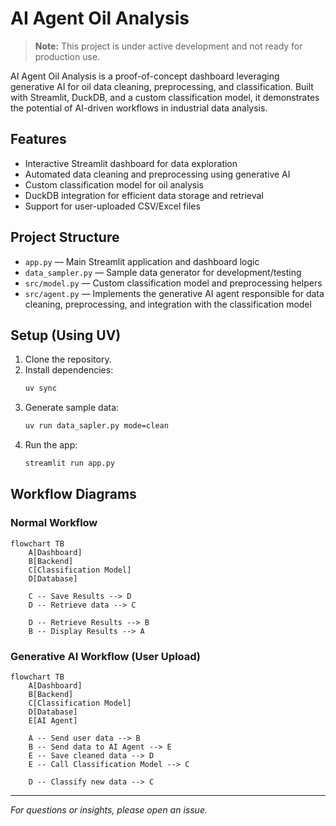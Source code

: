 # AI Agent Oil Analysis

> **Note:** This project is under active development and not ready for production use.

AI Agent Oil Analysis is a proof-of-concept dashboard leveraging generative AI for oil data cleaning, preprocessing, and classification. Built with Streamlit, DuckDB, and a custom classification model, it demonstrates the potential of AI-driven workflows in industrial data analysis.

## Features

- Interactive Streamlit dashboard for data exploration
- Automated data cleaning and preprocessing using generative AI
- Custom classification model for oil analysis
- DuckDB integration for efficient data storage and retrieval
- Support for user-uploaded CSV/Excel files

## Project Structure

- `app.py` — Main Streamlit application and dashboard logic
- `data_sampler.py` — Sample data generator for development/testing
- `src/model.py` — Custom classification model and preprocessing helpers
- `src/agent.py` — Implements the generative AI agent responsible for data cleaning, preprocessing, and integration with the classification model

## Setup (Using UV)

1. Clone the repository.
2. Install dependencies:
   ```bash
   uv sync
   ```
3. Generate sample data:
    ```bash
    uv run data_sapler.py mode=clean 
    ```
3. Run the app:
   ```bash
   streamlit run app.py
   ```

## Workflow Diagrams

### Normal Workflow

```mermaid
flowchart TB
    A[Dashboard] 
    B[Backend]
    C[Classification Model]
    D[Database]

    C -- Save Results --> D
    D -- Retrieve data --> C

    D -- Retrieve Results --> B
    B -- Display Results --> A
```

### Generative AI Workflow (User Upload)

```mermaid
flowchart TB
    A[Dashboard] 
    B[Backend]
    C[Classification Model]
    D[Database]
    E[AI Agent]

    A -- Send user data --> B
    B -- Send data to AI Agent --> E
    E -- Save cleaned data --> D
    E -- Call Classification Model --> C

    D -- Classify new data --> C
```

---
*For questions or insights, please open an issue.*